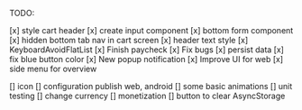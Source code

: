 TODO:

[x] style cart header
[x] create input component
[x] bottom form component
[x] hidden bottom tab nav in cart screen
[x] header text style
[x] KeyboardAvoidFlatList
[x] Finish paycheck
[x] Fix bugs
[x] persist data
[x] fix blue button color
[x] New popup notification
[x] Improve UI for web
[x] side menu for overview

[] icon
[] configuration publish web, android
[] some basic animations
[] unit testing
[] change currency
[] monetization
[] button to clear AsyncStorage
